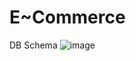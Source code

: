 # E~Commerce

DB Schema
![image](https://user-images.githubusercontent.com/26116140/233390417-1ce8bfc8-b7c4-44e0-acb5-66ce1a177c01.png)
